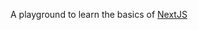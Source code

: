 A playground to learn the basics of [NextJS](https://nextjs.org/learn/foundations/about-nextjs?utm_source=next-site&utm_medium=nav-cta&utm_campaign=next-website)
